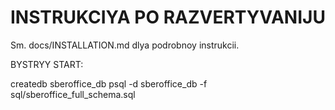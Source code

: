 ﻿# INSTRUKCIYA PO RAZVERTYVANIJU

Sm. docs/INSTALLATION.md dlya podrobnoy instrukcii.

BYSTRYY START:

createdb sberoffice_db
psql -d sberoffice_db -f sql/sberoffice_full_schema.sql

